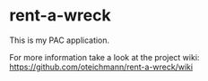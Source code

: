 # rent-a-wreck

This is my PAC application.

For more information take a look at the project wiki:
https://github.com/oteichmann/rent-a-wreck/wiki